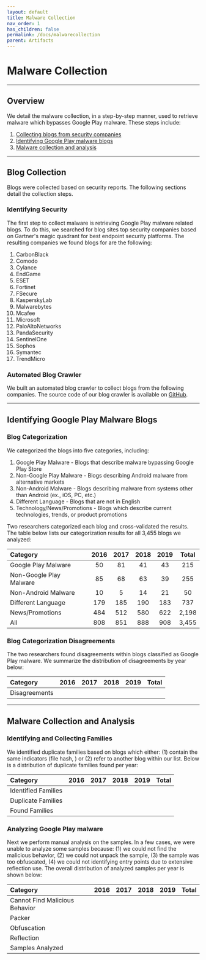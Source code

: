 ```yaml
---
layout: default
title: Malware Collection
nav_order: 1
has_children: false
permalink: /docs/malwarecollection
parent: Artifacts
---
```


# Malware Collection
---

## Overview

We detail the malware collection, in a step-by-step manner, used to retrieve malware which bypasses Google Play malware. These steps include:

1. [Collecting blogs from security companies](##blog-collection)
2. [Identifying Google Play malware blogs](##identifying-google-play-malware-blogs)
3. [Malware collection and analysis](##malware-collection-and-analysis)

---

## Blog Collection

Blogs were collected based on security reports. The following sections detail the collection steps.

### Identifying Security 

The first step to collect malware is retrieving Google Play malware related blogs. To do this, we searched for blog sites top security companies based on Gartner's magic quadrant for best endpoint security platforms. The resulting companies we found blogs for are the following:

1. CarbonBlack
2. Comodo
3. Cylance
4. EndGame
5. ESET
6. Fortinet
7. FSecure
8. KasperskyLab
9. Malwarebytes
10. Mcafee
11. Microsoft
12. PaloAltoNetworks
13. PandaSecurity
14. SentinelOne
15. Sophos
16. Symantec
17. TrendMicro

### Automated Blog Crawler

We built an automated blog crawler to collect blogs from the following companies. The source code of our blog crawler is available on [GitHub](https://github.com/hello-from-anon-researcher/BlogScrapeUtilities/).

---

## Identifying Google Play Malware Blogs

### Blog Categorization

We categorized the blogs into five categories, including:

1. Google Play Malware - Blogs that describe malware bypassing Google Play Store
2. Non-Google Play Malware - Blogs describing Android malware from alternative markets
3. Non-Android Malware - Blogs describing malware from systems other than Android (ex., iOS, PC, etc.)
4. Different Language - Blogs that are not in English
5. Technology/News/Promotions - Blogs which describe current technologies, trends, or product promotions

Two researchers categorized each blog and cross-validated the results. The table below lists our categorization results for all 3,455 blogs we analyzed:

|Category|2016|2017|2018|2019|Total|
|:-------------------------------|:------------------:|:------:|:------:|:------:|:------:|
|Google Play Malware|50|81|41|43|215|
|Non-Google Play Malware|85|68|63|39|255|
|Non-Android Malware|10|5|14|21|50|
|Different Language|179|185|190|183|737|
|News/Promotions|484|512|580|622|2,198|
|All|808|851|888|908|3,455|

### Blog Categorization Disagreements

The two researchers found disagreements within blogs classified as Google Play malware. We summarize the distribution of disagreements by year below:

|Category|2016|2017|2018|2019|Total|
|:-------------------------------|:------------------:|:------:|:------:|:------:|:------:|
|Disagreements||||||

---


## Malware Collection and Analysis

### Identifying and Collecting Families

We identified duplicate families based on blogs which either: (1) contain the same indicators (file hash, ) or (2) refer to another blog within our list. Below is a distribution of duplicate families found per year:

|Category|2016|2017|2018|2019|Total|
|:-------------------------------|:------------------:|:------:|:------:|:------:|:------:|
|Identified Families||||||
|Duplicate Families||||||
|Found Families||||||


### Analyzing Google Play malware

Next we perform manual analysis on the samples. In a few cases, we were unable to analyze some samples because: (1) we could not find the malicious behavior, (2) we could not unpack the sample, (3) the sample was too obfuscated, (4) we could not identifying entry points due to extensive reflection use. The overall distribution of analyzed samples per year is shown below:

|Category|2016|2017|2018|2019|Total|
|:-------------------------------|:------------------:|:------:|:------:|:------:|:------:|
|Cannot Find Malicious Behavior||||||
|Packer||||||
|Obfuscation||||||
|Reflection||||||
|Samples Analyzed||||||

